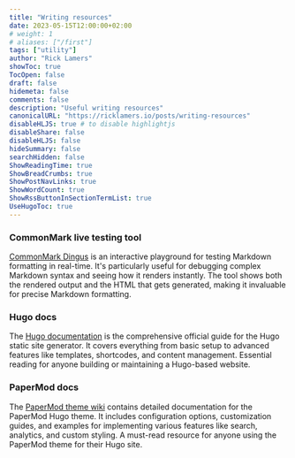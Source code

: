 ```yaml
---
title: "Writing resources"
date: 2023-05-15T12:00:00+02:00
# weight: 1
# aliases: ["/first"]
tags: ["utility"]
author: "Rick Lamers"
showToc: true
TocOpen: false
draft: false
hidemeta: false
comments: false
description: "Useful writing resources"
canonicalURL: "https://ricklamers.io/posts/writing-resources"
disableHLJS: true # to disable highlightjs
disableShare: false
disableHLJS: false
hideSummary: false
searchHidden: false
ShowReadingTime: true
ShowBreadCrumbs: true
ShowPostNavLinks: true
ShowWordCount: true
ShowRssButtonInSectionTermList: true
UseHugoToc: true
---
```


### CommonMark live testing tool
[CommonMark Dingus](https://spec.commonmark.org/dingus/) is an interactive playground for testing Markdown formatting in real-time. It's particularly useful for debugging complex Markdown syntax and seeing how it renders instantly. The tool shows both the rendered output and the HTML that gets generated, making it invaluable for precise Markdown formatting.

### Hugo docs
The [Hugo documentation](https://gohugo.io/documentation/) is the comprehensive official guide for the Hugo static site generator. It covers everything from basic setup to advanced features like templates, shortcodes, and content management. Essential reading for anyone building or maintaining a Hugo-based website.

### PaperMod docs
The [PaperMod theme wiki](https://github.com/adityatelange/hugo-PaperMod/wiki) contains detailed documentation for the PaperMod Hugo theme. It includes configuration options, customization guides, and examples for implementing various features like search, analytics, and custom styling. A must-read resource for anyone using the PaperMod theme for their Hugo site.
